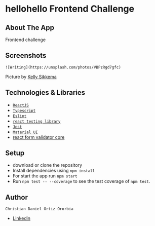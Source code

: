 # hellohello Frontend Challenge

## About The App
Frontend challenge 

## Screenshots

`![Writing](https://unsplash.com/photos/VBPzRgd7gfc)`

Picture by [Kelly Sikkema](https://unsplash.com/@kellysikkema)

## Technologies & Libraries
- [`ReactJS`](https://es.reactjs.org/)
- [`Typescript`](https://www.typescriptlang.org/)
- [`Eslint`](https://eslint.org/)
- [`react testing library`](https://testing-library.com/docs/react-testing-library/intro/)
- [`Jest`](https://jestjs.io/)
- [`Material UI`](https://mui.com/)
- [react form validator core](https://www.npmjs.com/package/react-form-validator-core)

## Setup
- download or clone the repository
- Install dependencies using `npm install`
- For start the app run `npm start`
- Run `npm test -- --coverage` to see the test coverage of `npm test`.

## Author

`Christian Daniel Ortiz Ororbia`

- [Linkedin](https://www.linkedin.com/in/christian-daniel-ortiz-ororbia-95b14210b/)
